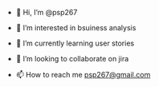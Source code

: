 - 👋 Hi, I’m @psp267
- 👀 I’m interested in bsuiness analysis
- 🌱 I’m currently learning user stories
- 💞️ I’m looking to collaborate on jira

- 📫 How to reach me psp267@gmail.com 

<!---
psp267/psp267 is a ✨ special ✨ repository because its `README.md` (this file) appears on your GitHub profile.
You can click the Preview link to take a look at your changes.
--->
